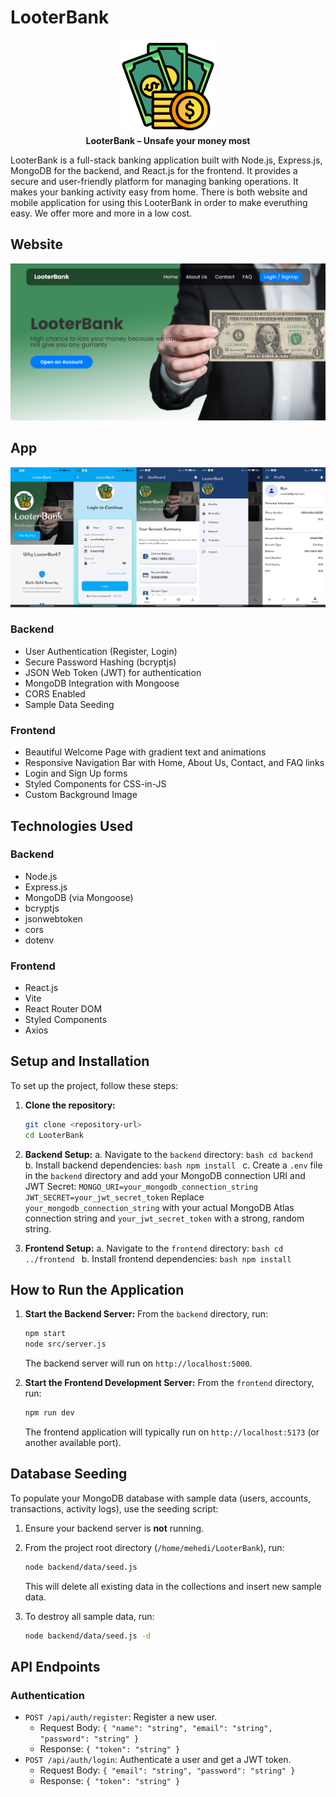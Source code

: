 # LooterBank

<p align="center">
  <img src="frontend/public/images/money.png" alt="LooterBank Logo" width="150" height="150"/>
  <br>
  <strong>LooterBank – Unsafe your money most</strong>
</p>

LooterBank is a full-stack banking application built with Node.js, Express.js, MongoDB for the backend, and React.js for the frontend. It provides a secure and user-friendly platform for managing banking operations. It makes your banking activity easy from home. There is both website and mobile application for using this LooterBank in order to make everuthing easy. We offer more and more in a low cost.

## Website
![Home Page](images/welcome.png)
## App
![Home Page](images/looter.jpg)


### Backend
- User Authentication (Register, Login)
- Secure Password Hashing (bcryptjs)
- JSON Web Token (JWT) for authentication
- MongoDB Integration with Mongoose
- CORS Enabled
- Sample Data Seeding

### Frontend
- Beautiful Welcome Page with gradient text and animations
- Responsive Navigation Bar with Home, About Us, Contact, and FAQ links
- Login and Sign Up forms
- Styled Components for CSS-in-JS
- Custom Background Image

## Technologies Used

### Backend
- Node.js
- Express.js
- MongoDB (via Mongoose)
- bcryptjs
- jsonwebtoken
- cors
- dotenv

### Frontend
- React.js
- Vite
- React Router DOM
- Styled Components
- Axios

## Setup and Installation

To set up the project, follow these steps:

1.  **Clone the repository:**
    ```bash
    git clone <repository-url>
    cd LooterBank
    ```

2.  **Backend Setup:**
    a.  Navigate to the `backend` directory:
        ```bash
        cd backend
        ```
    b.  Install backend dependencies:
        ```bash
        npm install
        ```
    c.  Create a `.env` file in the `backend` directory and add your MongoDB connection URI and JWT Secret:
        ```
        MONGO_URI=your_mongodb_connection_string
        JWT_SECRET=your_jwt_secret_token
        ```
        Replace `your_mongodb_connection_string` with your actual MongoDB Atlas connection string and `your_jwt_secret_token` with a strong, random string.

3.  **Frontend Setup:**
    a.  Navigate to the `frontend` directory:
        ```bash
        cd ../frontend
        ```
    b.  Install frontend dependencies:
        ```bash
        npm install
        ```

## How to Run the Application

1.  **Start the Backend Server:**
    From the `backend` directory, run:
    ```bash
    npm start
    node src/server.js
    ```
    The backend server will run on `http://localhost:5000`.

2.  **Start the Frontend Development Server:**
    From the `frontend` directory, run:
    ```bash
    npm run dev
    ```
    The frontend application will typically run on `http://localhost:5173` (or another available port).

## Database Seeding

To populate your MongoDB database with sample data (users, accounts, transactions, activity logs), use the seeding script:

1.  Ensure your backend server is **not** running.
2.  From the project root directory (`/home/mehedi/LooterBank`), run:
    ```bash
    node backend/data/seed.js
    ```
    This will delete all existing data in the collections and insert new sample data.

3.  To destroy all sample data, run:
    ```bash
    node backend/data/seed.js -d
    ```

## API Endpoints

### Authentication
-   `POST /api/auth/register`: Register a new user.
    -   Request Body: `{ "name": "string", "email": "string", "password": "string" }`
    -   Response: `{ "token": "string" }`
-   `POST /api/auth/login`: Authenticate a user and get a JWT token.
    -   Request Body: `{ "email": "string", "password": "string" }`
    -   Response: `{ "token": "string" }`

